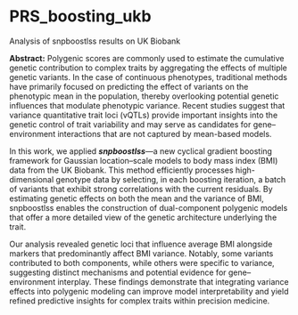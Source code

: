 # PRS_boosting_ukb
Analysis of snpboostlss results on UK Biobank 

<p style="text-align: justify;">
  
**Abstract:** Polygenic scores are commonly used to estimate the cumulative genetic contribution to complex traits by aggregating the effects of multiple genetic variants. In the case of continuous phenotypes, traditional methods have primarily focused on predicting the effect of variants on the phenotypic mean in the population, thereby overlooking potential genetic influences that modulate phenotypic variance. Recent studies suggest that variance quantitative trait loci (vQTLs) provide important insights into the genetic control of trait variability and may serve as candidates for gene–environment interactions that are not captured by mean-based models.

In this work, we applied ***snpboostlss***—a new cyclical gradient boosting framework for Gaussian location–scale models to body mass index (BMI) data from the UK Biobank. This method efficiently processes high-dimensional genotype data by selecting, in each boosting iteration, a batch of variants that exhibit strong correlations with the current residuals. By estimating genetic effects on both the mean and the variance of BMI, snpboostlss enables the construction of dual-component polygenic models that offer a more detailed view of the genetic architecture
underlying the trait.

Our analysis revealed genetic loci that influence average BMI alongside markers that predominantly affect BMI variance. Notably, some variants contributed to both components, while others were specific to variance, suggesting distinct mechanisms and potential evidence for gene–environment interplay. These findings demonstrate that integrating variance effects into polygenic modeling can improve model interpretability and yield refined predictive insights for complex traits within precision medicine.
</p>
